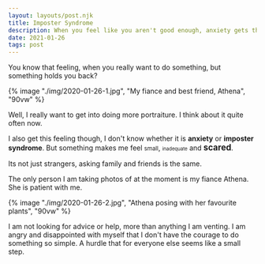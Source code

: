 ```yaml
---
layout: layouts/post.njk
title: Imposter Syndrome
description: When you feel like you aren't good enough, anxiety gets the better of you
date: 2021-01-26
tags: post
---
```


You know that feeling, when you really want to do something, but something holds you back?

{% image "./img/2020-01-26-1.jpg", "My fiance and best friend, Athena", "90vw" %}

Well, I really want to get into doing more portraiture. I think about it quite often now. 

I also get this feeling though, I don't know whether it is **anxiety** or **imposter syndrome**. But something makes me feel <small>small</small>, <small><small>inadequate</small></small> and <big>**scared**</big>.

Its not just strangers, asking family and friends is the same.

The only person I am taking photos of at the moment is my fiance Athena. She is patient with me.

{% image "./img/2020-01-26-2.jpg", "Athena posing with her favourite plants", "90vw" %}

I am not looking for advice or help, more than anything I am venting. I am angry and disappointed with myself that I don't have the courage to do something so simple. A hurdle that for everyone else seems like a small step.